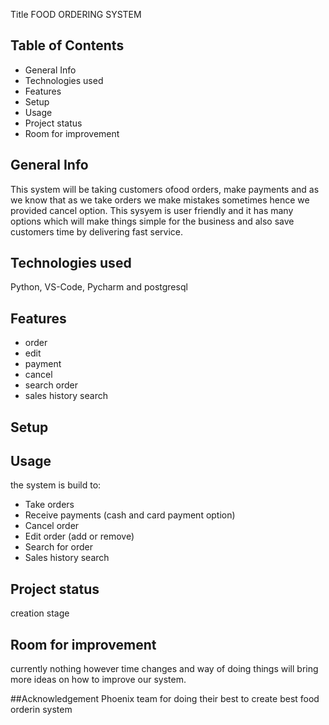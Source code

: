 Title
FOOD ORDERING SYSTEM

## Table of Contents

- General Info
- Technologies used
- Features
- Setup
- Usage
- Project status
- Room for improvement

## General Info
This system will be taking customers ofood orders, make payments and as we know that as we take orders we make mistakes sometimes hence we provided cancel option. This sysyem is user friendly and it has many options which will make things simple for the business and also save customers time by delivering fast service.

## Technologies used
Python, VS-Code, Pycharm and postgresql

## Features
- order
- edit
- payment
- cancel
- search order
- sales history search

## Setup

## Usage
the system is build to:
- Take orders
- Receive payments (cash and card payment option)
- Cancel order
- Edit order (add or remove)
- Search for order
- Sales history search 

## Project status
creation stage
## Room for improvement
currently nothing however time changes and way of doing things will bring more ideas on how to improve our system.

##Acknowledgement
Phoenix team for doing their best to create best food orderin system
